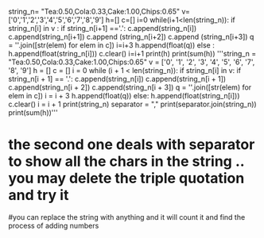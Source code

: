string_n= "Tea:0.50,Cola:0.33,Cake:1.00,Chips:0.65"
v=['0','1','2','3','4','5','6','7','8','9']
h=[]
c=[]
i=0
while(i+1<len(string_n)):
  if string_n[i] in v :
    if string_n[i+1] =='.':
      c.append(string_n[i])
      c.append(string_n[i+1])
      c.append (string_n[i+2])
      c.append (string_n[i+3])
      q = ''.join([str(elem) for elem in c])
      i=i+3
      h.append(float(q))
    else :
      h.append(float(string_n[i]))
  c.clear()
  i=i+1
print(h)
print(sum(h))
'''string_n = "Tea:0.50,Cola:0.33,Cake:1.00,Chips:0.65"
v = ['0', '1', '2', '3', '4', '5', '6', '7', '8', '9']
h = []
c = []
i = 0
while (i + 1 < len(string_n)):
    if string_n[i] in v:
        if string_n[i + 1] == '.':
            c.append(string_n[i])
            c.append(string_n[i + 1])
            c.append(string_n[i + 2])
            c.append(string_n[i + 3])
            q = ''.join([str(elem) for elem in c])
            i = i + 3
            h.append(float(q))
        else:
            h.append(float(string_n[i]))
    c.clear()
    i = i + 1
print(string_n)
separator = ","
print(separator.join(string_n))
print(sum(h))'''
# the second one deals with separator to show all the chars in the string .. you may delete the triple quotation and try it
#you can replace the string with anything and it will count it and find the process of adding numbers
